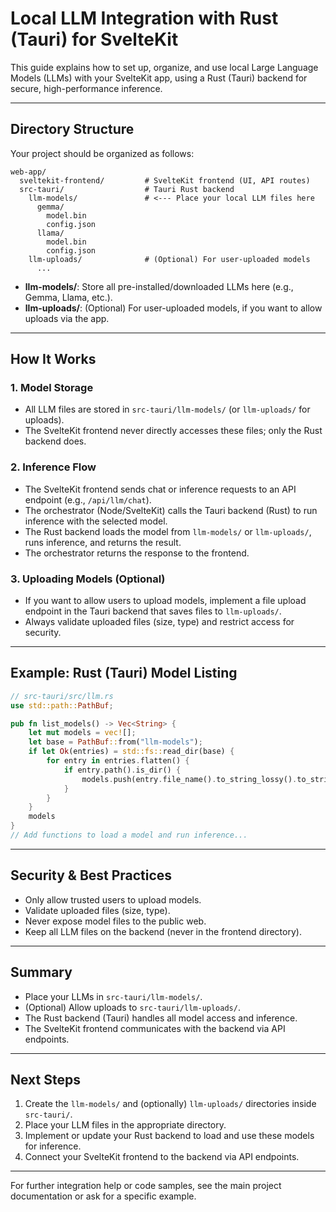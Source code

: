 # Local LLM Integration with Rust (Tauri) for SvelteKit

This guide explains how to set up, organize, and use local Large Language Models (LLMs) with your SvelteKit app, using a Rust (Tauri) backend for secure, high-performance inference.

---

## Directory Structure

Your project should be organized as follows:

```
web-app/
  sveltekit-frontend/         # SvelteKit frontend (UI, API routes)
  src-tauri/                  # Tauri Rust backend
    llm-models/               # <--- Place your local LLM files here
      gemma/
        model.bin
        config.json
      llama/
        model.bin
        config.json
    llm-uploads/              # (Optional) For user-uploaded models
      ...
```

- **llm-models/**: Store all pre-installed/downloaded LLMs here (e.g., Gemma, Llama, etc.).
- **llm-uploads/**: (Optional) For user-uploaded models, if you want to allow uploads via the app.

---

## How It Works

### 1. Model Storage
- All LLM files are stored in `src-tauri/llm-models/` (or `llm-uploads/` for uploads).
- The SvelteKit frontend never directly accesses these files; only the Rust backend does.

### 2. Inference Flow
- The SvelteKit frontend sends chat or inference requests to an API endpoint (e.g., `/api/llm/chat`).
- The orchestrator (Node/SvelteKit) calls the Tauri backend (Rust) to run inference with the selected model.
- The Rust backend loads the model from `llm-models/` or `llm-uploads/`, runs inference, and returns the result.
- The orchestrator returns the response to the frontend.

### 3. Uploading Models (Optional)
- If you want to allow users to upload models, implement a file upload endpoint in the Tauri backend that saves files to `llm-uploads/`.
- Always validate uploaded files (size, type) and restrict access for security.

---

## Example: Rust (Tauri) Model Listing

```rust
// src-tauri/src/llm.rs
use std::path::PathBuf;

pub fn list_models() -> Vec<String> {
    let mut models = vec![];
    let base = PathBuf::from("llm-models");
    if let Ok(entries) = std::fs::read_dir(base) {
        for entry in entries.flatten() {
            if entry.path().is_dir() {
                models.push(entry.file_name().to_string_lossy().to_string());
            }
        }
    }
    models
}
// Add functions to load a model and run inference...
```

---

## Security & Best Practices
- Only allow trusted users to upload models.
- Validate uploaded files (size, type).
- Never expose model files to the public web.
- Keep all LLM files on the backend (never in the frontend directory).

---

## Summary
- Place your LLMs in `src-tauri/llm-models/`.
- (Optional) Allow uploads to `src-tauri/llm-uploads/`.
- The Rust backend (Tauri) handles all model access and inference.
- The SvelteKit frontend communicates with the backend via API endpoints.

---

## Next Steps
1. Create the `llm-models/` and (optionally) `llm-uploads/` directories inside `src-tauri/`.
2. Place your LLM files in the appropriate directory.
3. Implement or update your Rust backend to load and use these models for inference.
4. Connect your SvelteKit frontend to the backend via API endpoints.

---

For further integration help or code samples, see the main project documentation or ask for a specific example.
